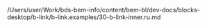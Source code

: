 /Users/user/Work/bds-bem-info/content/bem-bl/dev-docs/blocks-desktop/b-link/b-link.examples/30-b-link-inner.ru.md